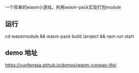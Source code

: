一个简单的wasm小游戏，利用wasm-pack实现打包module

## 运行
cd wasmmodule && wasm-pack build
/project && npm run start

## demo 地址
https://yunfengsa.github.io/demos/wasm-conway-life/